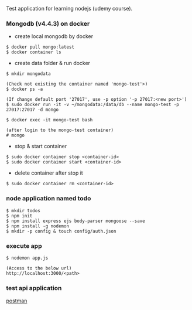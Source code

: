 Test application for learning nodejs (udemy course).

### Mongodb (v4.4.3) on docker

- create local mongodb by docker

```
$ docker pull mongo:latest
$ docker container ls
```

- create data folder & run docker

```
$ mkdir mongodata

(Check not existing the container named 'mongo-test'>)
$ docker ps -a 

(If change default port '27017', use -p option '-p 27017:<new port>')
$ sudo docker run -it -v ~/mongodata:/data/db --name mongo-test -p 27017:27017 -d mongo

$ docker exec -it mongo-test bash

(after login to the mongo-test container)
# mongo
```

- stop & start container

```
$ sudo docker container stop <container-id>
$ sudo docker container start <container-id>
```

- delete container after stop it

```
$ sudo docker container rm <container-id>
``` 



### node application named todo

```
$ mkdir todos
$ npm init
$ npm install express ejs body-parser mongoose --save
$ npm install -g nodemon
$ mkdir -p config & touch config/auth.json
```

### execute app

```
$ nodemon app.js

(Access to the below url)
http://localhost:3000/<path>
```

### test api application

[postman](https://www.postman.com/)

